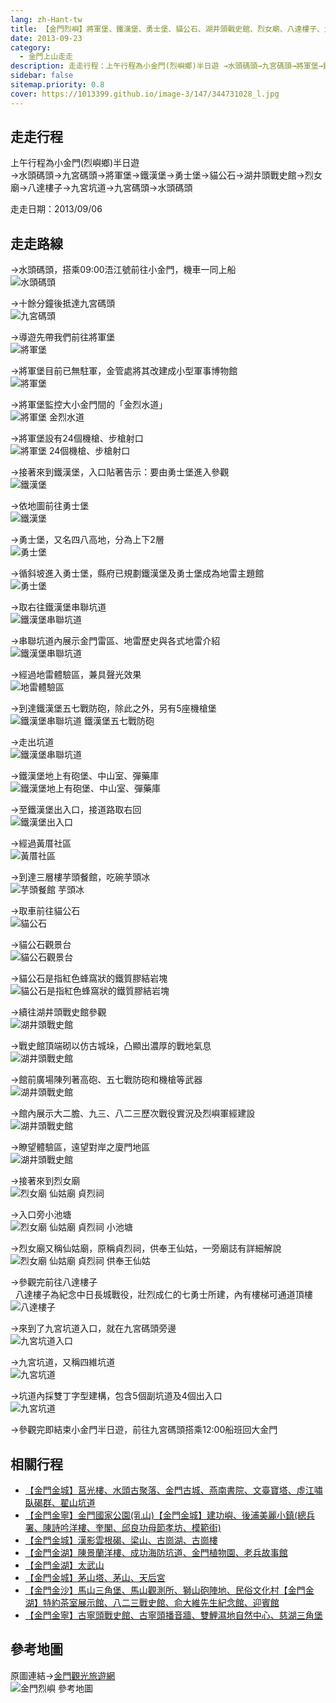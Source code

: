 ```yaml
---
lang: zh-Hant-tw
title: 【金門烈嶼】將軍堡、鐵漢堡、勇士堡、貓公石、湖井頭戰史館、烈女廟、八達樓子、九宮坑道
date: 2013-09-23
category: 
  - 金門上山走走
description: 走走行程：上午行程為小金門(烈嶼鄉)半日遊 →水頭碼頭→九宮碼頭→將軍堡→鐵漢堡→勇士堡→貓公石→湖井頭戰史館→烈女廟→八達樓子→九宮坑道→九宮碼頭→水頭碼頭
sidebar: false
sitemap.priority: 0.8
cover: https://1013399.github.io/image-3/147/344731028_l.jpg
---
```


## 走走行程
上午行程為小金門(烈嶼鄉)半日遊  
→水頭碼頭→九宮碼頭→將軍堡→鐵漢堡→勇士堡→貓公石→湖井頭戰史館→烈女廟→八達樓子→九宮坑道→九宮碼頭→水頭碼頭

走走日期：2013/09/06

<!-- more -->

## 走走路線  
→水頭碼頭，搭乘09:00浯江號前往小金門，機車一同上船  
![水頭碼頭](https://1013399.github.io/image-3/147/344717597_l.jpg)

→十餘分鐘後抵達九宮碼頭  
![九宮碼頭](https://1013399.github.io/image-3/147/344718527_l.jpg)

→導遊先帶我們前往將軍堡  
![將軍堡](https://1013399.github.io/image-3/147/344719413_l.jpg)

→將軍堡目前已無駐軍，金管處將其改建成小型軍事博物館  
![將軍堡](https://1013399.github.io/image-3/147/344720224_l.jpg)

→將軍堡監控大小金門間的「金烈水道」  
![將軍堡 金烈水道](https://1013399.github.io/image-3/147/344720924_l.jpg)

→將軍堡設有24個機槍、步槍射口  
![將軍堡 24個機槍、步槍射口](https://1013399.github.io/image-3/147/344721311_l.jpg)

→接著來到鐵漢堡，入口貼著告示：要由勇士堡進入參觀  
![鐵漢堡](https://1013399.github.io/image-3/147/344721694_l.jpg)

→依地圖前往勇士堡  
![鐵漢堡](https://1013399.github.io/image-3/147/344722225_l.jpg)

→勇士堡，又名四八高地，分為上下2層  
![勇士堡](https://1013399.github.io/image-3/147/344723010_l.jpg)

→循斜坡進入勇士堡，縣府已規劃鐵漢堡及勇士堡成為地雷主題館  
![勇士堡](https://1013399.github.io/image-3/147/344725770_l.jpg)

→取右往鐵漢堡串聯坑道  
![鐵漢堡串聯坑道](https://1013399.github.io/image-3/147/344726343_l.jpg)

→串聯坑道內展示金門雷區、地雷歷史與各式地雷介紹  
![鐵漢堡串聯坑道](https://1013399.github.io/image-3/147/344726886_l.jpg)

→經過地雷體驗區，兼具聲光效果  
![地雷體驗區](https://1013399.github.io/image-3/147/344728134_l.jpg)

→到達鐵漢堡五七戰防砲，除此之外，另有5座機槍堡  
![鐵漢堡串聯坑道 鐵漢堡五七戰防砲](https://1013399.github.io/image-3/147/344728964_l.jpg)

→走出坑道  
![鐵漢堡串聯坑道](https://1013399.github.io/image-3/147/344729515_l.jpg)

→鐵漢堡地上有砲堡、中山室、彈藥庫  
![鐵漢堡地上有砲堡、中山室、彈藥庫](https://1013399.github.io/image-3/147/344730152_l.jpg)

→至鐵漢堡出入口，接道路取右回  
![鐵漢堡出入口](https://1013399.github.io/image-3/147/344731028_l.jpg)

→經過黃厝社區  
![黃厝社區](https://1013399.github.io/image-3/147/344731637_l.jpg)

→到達三層樓芋頭餐館，吃碗芋頭冰  
![芋頭餐館 芋頭冰](https://1013399.github.io/image-3/147/344732194_l.jpg)

→取車前往貓公石  
![貓公石](https://1013399.github.io/image-3/147/344725077_l.jpg)

→貓公石觀景台  
![貓公石觀景台](https://1013399.github.io/image-3/147/344724123_l.jpg)

→貓公石是指紅色蜂窩狀的鐵質膠結岩塊  
![貓公石是指紅色蜂窩狀的鐵質膠結岩塊](https://1013399.github.io/image-3/147/344724556_l.jpg)

→續往湖井頭戰史館參觀  
![湖井頭戰史館](https://1013399.github.io/image-3/147/344732783_l.jpg)

→戰史館頂端砌以仿古城垛，凸顯出濃厚的戰地氣息  
![湖井頭戰史館](https://1013399.github.io/image-3/147/344733466_l.jpg)

→館前廣場陳列著高砲、五七戰防砲和機槍等武器  
![湖井頭戰史館](https://1013399.github.io/image-3/147/344734090_l.jpg)

→館內展示大二膽、九三、八二三歷次戰役實況及烈嶼軍經建設  
![湖井頭戰史館](https://1013399.github.io/image-3/147/344734713_l.jpg)

→瞭望體驗區，遠望對岸之廈門地區  
![湖井頭戰史館](https://1013399.github.io/image-3/147/344735208_l.jpg)

→接著來到烈女廟  
![烈女廟 仙姑廟 貞烈祠](https://1013399.github.io/image-3/147/344735832_l.jpg)

→入口旁小池塘  
![烈女廟 仙姑廟 貞烈祠 小池塘](https://1013399.github.io/image-3/147/344736320_l.jpg)

→烈女廟又稱仙姑廟，原稱貞烈祠，供奉王仙姑，一旁廟誌有詳細解說  
![烈女廟 仙姑廟 貞烈祠 供奉王仙姑](https://1013399.github.io/image-3/147/344737051_l.jpg)

→參觀完前往八達樓子  
  八達樓子為紀念中日長城戰役，壯烈成仁的七勇士所建，內有樓梯可通道頂樓  
![八達樓子](https://1013399.github.io/image-3/147/344737745_l.jpg)

→來到了九宮坑道入口，就在九宮碼頭旁邊  
![九宮坑道入口](https://1013399.github.io/image-3/147/344738494_l.jpg)

→九宮坑道，又稱四維坑道  
![九宮坑道](https://1013399.github.io/image-3/147/344740307_l.jpg)

→坑道內採雙丁字型建構，包含5個副坑道及4個出入口  
![九宮坑道](https://1013399.github.io/image-3/147/344739589_l.jpg)

→參觀完即結束小金門半日遊，前往九宮碼頭搭乘12:00船班回大金門

## 相關行程  
- [【金門金城】莒光樓、水頭古聚落、金門古城、燕南書院、文臺寶塔、虛江嘯臥碣群、翟山坑道](/posts/post-150-2013-09-23.md)
- [【金門金寧】金門國家公園(乳山)【金門金城】建功嶼、後浦美麗小鎮(總兵署、陳詩吟洋樓、奎閣、邱良功母節孝坊、模範街)](/posts/post-149-2013-09-23.html)  
- [【金門金城】漢影雲根碣、梁山、古崗湖、古崗樓](/posts/post-148-2013-09-23.html)   
- [【金門金湖】陳景蘭洋樓、成功海防坑道、金門植物園、老兵故事館](/posts/post-146-2013-09-23.md)  
- [【金門金湖】太武山](/posts/post-145-2013-09-23.md)  
- [【金門金城】茅山塔、茅山、天后宮](/posts/post-144-2013-09-23.md)  
- [【金門金沙】馬山三角堡、馬山觀測所、獅山砲陣地、民俗文化村【金門金湖】特約茶室展示館、八二三戰史館、俞大維先生紀念館、迎賓館](/posts/post-143-2013-09-23.md)
- [【金門金寧】古寧頭戰史館、古寧頭播音牆、雙鯉濕地自然中心、慈湖三角堡](/posts/post-142-2013-09-23.html)

## 參考地圖  
原圖連結→[金門觀光旅遊網](http://tour.kinmen.gov.tw/upload/relfile/trip/633941419108138807.jpg)  
![金門烈嶼 參考地圖](https://1013399.github.io/image-3/147/343898065_l.jpg)